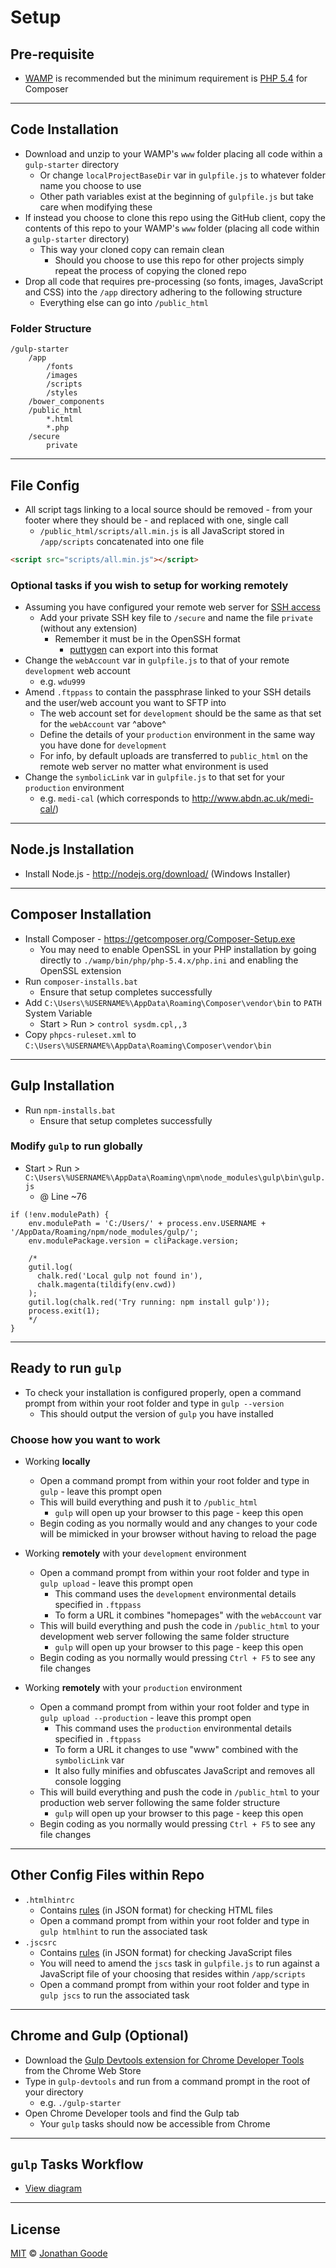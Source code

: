 # Setup

## Pre-requisite

* [WAMP](http://www.wampserver.com/en/#download-wrapper) is recommended but the minimum requirement is [PHP 5.4](http://windows.php.net/download/) for Composer

---

## Code Installation

* Download and unzip to your WAMP's `www` folder placing all code within a `gulp-starter` directory
  * Or change `localProjectBaseDir` var in `gulpfile.js` to whatever folder name you choose to use
  * Other path variables exist at the beginning of `gulpfile.js` but take care when modifying these
* If instead you choose to clone this repo using the GitHub client, copy the contents of this repo to your WAMP's `www` folder (placing all code within a `gulp-starter` directory)
  * This way your cloned copy can remain clean
    * Should you choose to use this repo for other projects simply repeat the process of copying the cloned repo
* Drop all code that requires pre-processing (so fonts, images, JavaScript and CSS) into the `/app` directory adhering to the following structure
  * Everything else can go into `/public_html`

### Folder Structure

```
/gulp-starter
    /app
        /fonts
        /images
        /scripts
        /styles
    /bower_components
    /public_html
        *.html
        *.php
    /secure
        private
```

---

## File Config

* All script tags linking to a local source should be removed - from your footer where they should be - and replaced with one, single call
  * `/public_html/scripts/all.min.js` is all JavaScript stored in `/app/scripts` concatenated into one file
```html
<script src="scripts/all.min.js"></script>
```

### Optional tasks if you wish to setup for working remotely

* Assuming you have configured your remote web server for [SSH access](http://kb.site5.com/shell-access-ssh/how-to-generate-ssh-keys-and-connect-to-your-account-with-putty/)
  * Add your private SSH key file to `/secure` and name the file `private` (without any extension)
    * Remember it must be in the OpenSSH format
        * [puttygen](http://the.earth.li/~sgtatham/putty/latest/x86/puttygen.exe) can export into this format
* Change the `webAccount` var in `gulpfile.js` to that of your remote `development` web account
  * e.g. `wdu999`
* Amend `.ftppass` to contain the passphrase linked to your SSH details and the user/web account you want to SFTP into
    * The web account set for `development` should be the same as that set for the `webAccount` var ^above^
    * Define the details of your `production` environment in the same way you have done for `development`
    * For info, by default uploads are transferred to `public_html` on the remote web server no matter what environment is used
* Change the `symbolicLink` var in `gulpfile.js` to that set for your `production` environment
  * e.g. `medi-cal` (which corresponds to http://www.abdn.ac.uk/medi-cal/)

---

## Node.js Installation

* Install Node.js - http://nodejs.org/download/ (Windows Installer)

---

## Composer Installation

* Install Composer - https://getcomposer.org/Composer-Setup.exe
  * You may need to enable OpenSSL in your PHP installation by going directly to `./wamp/bin/php/php-5.4.x/php.ini` and enabling the OpenSSL extension
* Run `composer-installs.bat`
  * Ensure that setup completes successfully
* Add `C:\Users\%USERNAME%\AppData\Roaming\Composer\vendor\bin` to `PATH` System Variable
    * Start > Run > `control sysdm.cpl,,3`
* Copy `phpcs-ruleset.xml` to `C:\Users\%USERNAME%\AppData\Roaming\Composer\vendor\bin`

---

## Gulp Installation

* Run `npm-installs.bat`
  * Ensure that setup completes successfully

### Modify `gulp` to run globally

* Start > Run > `C:\Users\%USERNAME%\AppData\Roaming\npm\node_modules\gulp\bin\gulp.js`
   * @ Line ~76
```
if (!env.modulePath) {
    env.modulePath = 'C:/Users/' + process.env.USERNAME + '/AppData/Roaming/npm/node_modules/gulp/';
    env.modulePackage.version = cliPackage.version;

    /*
    gutil.log(
      chalk.red('Local gulp not found in'),
      chalk.magenta(tildify(env.cwd))
    );
    gutil.log(chalk.red('Try running: npm install gulp'));
    process.exit(1);
    */
}
```

---

## Ready to run `gulp`

* To check your installation is configured properly, open a command prompt from within your root folder and type in `gulp --version`
  * This should output the version of `gulp` you have installed

### Choose how you want to work

* Working **locally**
    * Open a command prompt from within your root folder and type in `gulp` - leave this prompt open
    * This will build everything and push it to `/public_html`
      * `gulp` will open up your browser to this page - keep this open
    * Begin coding as you normally would and any changes to your code will be mimicked in your browser without having to reload the page

* Working **remotely** with your `development` environment
    * Open a command prompt from within your root folder and type in `gulp upload` - leave this prompt open
      * This command uses the `development` environmental details specified in `.ftppass`
      * To form a URL it combines "homepages" with the `webAccount` var
    * This will build everything and push the code in `/public_html` to your development web server following the same folder structure
      * `gulp` will open up your browser to this page - keep this open
    * Begin coding as you normally would pressing `Ctrl + F5` to see any file changes

* Working **remotely** with your `production` environment
    * Open a command prompt from within your root folder and type in `gulp upload --production` - leave this prompt open
      * This command uses the `production` environmental details specified in `.ftppass`
      * To form a URL it changes to use "www" combined with the `symbolicLink` var
      * It also fully minifies and obfuscates JavaScript and removes all console logging
    * This will build everything and push the code in `/public_html` to your production web server following the same folder structure
      * `gulp` will open up your browser to this page - keep this open
    * Begin coding as you normally would pressing `Ctrl + F5` to see any file changes

---

## Other Config Files within Repo

* `.htmlhintrc`
  * Contains [rules](https://github.com/yaniswang/HTMLHint/wiki/Rules) (in JSON format) for checking HTML files
  * Open a command prompt from within your root folder and type in `gulp htmlhint` to run the associated task
* `.jscsrc`
  * Contains [rules](https://github.com/mdevils/node-jscs#rules) (in JSON format) for checking JavaScript files
  * You will need to amend the `jscs` task in `gulpfile.js` to run against a JavaScript file of your choosing that resides within `/app/scripts`
  * Open a command prompt from within your root folder and type in `gulp jscs` to run the associated task

---

## Chrome and Gulp (Optional)

* Download the [Gulp Devtools extension for Chrome Developer Tools](https://chrome.google.com/webstore/detail/gulp-devtools/ojpmgjhofceebfifeajnjojpokebkkji) from the Chrome Web Store
* Type in `gulp-devtools` and run from a command prompt in the root of your directory
  * e.g. `./gulp-starter`
* Open Chrome Developer tools and find the Gulp tab
  * Your `gulp` tasks should now be accessible from Chrome

---

## `gulp` Tasks Workflow

* [View diagram](https://www.lucidchart.com/documents/embeddedchart/4ff39dc5-3ddf-418a-a96b-f5e1460dd77e/0)

---

## License

[MIT](http://opensource.org/licenses/MIT) © [Jonathan Goode](http://jonathangoode.co.uk)